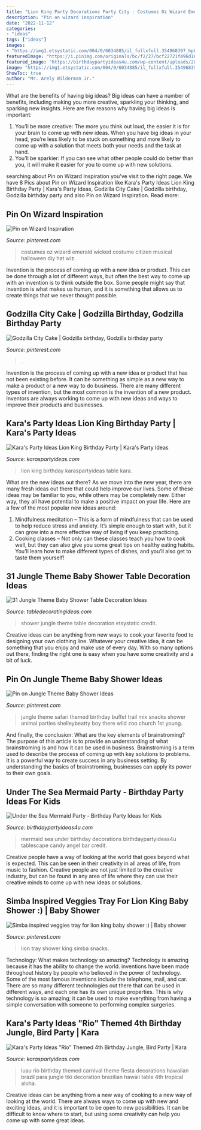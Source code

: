```yaml
---
title: "Lion King Party Decorations Party City : Costumes Oz Wizard Emerald Wicked Costume Citizen Musical Halloween Diy Hat Wiz"
description: "Pin on wizard inspiration"
date: "2022-11-12"
categories:
- "ideas"
tags: ["ideas"]
images:
- "https://img1.etsystatic.com/004/0/6034885/il_fullxfull.354968397_hp83.jpg"
featuredImage: "https://i.pinimg.com/originals/bc/f2/27/bcf22721f496d180e59509ccaacf1807.jpg"
featured_image: "https://birthdaypartyideas4u.com/wp-content/uploads/2018/11/mermaid-birthday-candy-bar-tablescape.jpg"
image: "https://img1.etsystatic.com/004/0/6034885/il_fullxfull.354968397_hp83.jpg"
ShowToc: true
author: "Mr. Arely Wilderman Jr."
---
```



What are the benefits of having big ideas?
Big ideas can have a number of benefits, including making you more creative, sparkling your thinking, and sparking new insights. Here are five reasons why having big ideas is important: 
1. You’ll be more creative: The more you think out loud, the easier it is for your brain to come up with new ideas. When you have big ideas in your head, you’re less likely to be stuck on something and more likely to come up with a solution that meets both your needs and the task at hand. 
2. You’ll be sparkier: If you can see what other people could do better than you, it will make it easier for you to come up with new solutions.

	

		
searching about Pin on Wizard Inspiration you've visit to the right page. We have 8 Pics about Pin on Wizard Inspiration like Kara&#039;s Party Ideas Lion King Birthday Party | Kara&#039;s Party Ideas, Godzilla City Cake | Godzilla birthday, Godzilla birthday party and also Pin on Wizard Inspiration. Read more:
		
    
## Pin On Wizard Inspiration

<img loading=lazy src="https://i.pinimg.com/originals/bc/f2/27/bcf22721f496d180e59509ccaacf1807.jpg" onerror="this.onerror=null;this.src='https://tse3.mm.bing.net/th?id=OIP.umak68UDyGj6547YpO6HzwHaJ4&amp;pid=15.1';" alt="Pin on Wizard Inspiration">

_Source: pinterest.com_

>costumes oz wizard emerald wicked costume citizen musical halloween diy hat wiz. 

	

Invention is the process of coming up with a new idea or product. This can be done through a lot of different ways, but often the best way to come up with an invention is to think outside the box. Some people might say that invention is what makes us human, and it is something that allows us to create things that we never thought possible.

    
## Godzilla City Cake | Godzilla Birthday, Godzilla Birthday Party

<img loading=lazy src="https://i.pinimg.com/736x/d1/28/37/d12837ead5b64c4ffc889764cba7ef58.jpg" onerror="this.onerror=null;this.src='https://tse2.mm.bing.net/th?id=OIP.I5XAMsQp5ffShDT9k6JrlQHaJK&amp;pid=15.1';" alt="Godzilla City Cake | Godzilla birthday, Godzilla birthday party">

_Source: pinterest.com_

>. 

	

Invention is the process of coming up with a new idea or product that has not been existing before. It can be something as simple as a new way to make a product or a new way to do business. There are many different types of invention, but the most common is the invention of a new product. Inventors are always working to come up with new ideas and ways to improve their products and businesses.

    
## Kara&#039;s Party Ideas Lion King Birthday Party | Kara&#039;s Party Ideas

<img loading=lazy src="https://karaspartyideas.com/wp-content/uploads/2018/04/Lion-King-Birthday-Party-via-Karas-Party-Ideas-KarasPartyIdeas.com18.jpeg" onerror="this.onerror=null;this.src='https://tse3.mm.bing.net/th?id=OIP.mdrzJxb5uSVqTRwMQD7NowHaLH&amp;pid=15.1';" alt="Kara&#039;s Party Ideas Lion King Birthday Party | Kara&#039;s Party Ideas">

_Source: karaspartyideas.com_

>lion king birthday karaspartyideas table kara. 

	

What are the new ideas out there?
As we move into the new year, there are many fresh ideas out there that could help improve our lives. Some of these ideas may be familiar to you, while others may be completely new. Either way, they all have potential to make a positive impact on your life. Here are a few of the most popular new ideas around: 
1. Mindfulness meditation – This is a form of mindfulness that can be used to help reduce stress and anxiety. It’s simple enough to start with, but it can grow into a more effective way of living if you keep practicing. 
2. Cooking classes – Not only can these classes teach you how to cook well, but they can also give you some great tips on healthy eating habits. You’ll learn how to make different types of dishes, and you’ll also get to taste them yourself!

    
## 31 Jungle Theme Baby Shower Table Decoration Ideas

<img loading=lazy src="https://img1.etsystatic.com/004/0/6034885/il_fullxfull.354968397_hp83.jpg" onerror="this.onerror=null;this.src='https://tse2.mm.bing.net/th?id=OIP.2whIsJLhNnUGFHBzxflqtAHaGu&amp;pid=15.1';" alt="31 Jungle Theme Baby Shower Table Decoration Ideas">

_Source: tabledecoratingideas.com_

>shower jungle theme table decoration etsystatic credit. 

	

Creative ideas can be anything from new ways to cook your favorite food to designing your own clothing line. Whatever your creative idea, it can be something that you enjoy and make use of every day. With so many options out there, finding the right one is easy when you have some creativity and a bit of luck.

    
## Pin On Jungle Theme Baby Shower Ideas

<img loading=lazy src="https://i.pinimg.com/736x/06/3d/c3/063dc31b05229b5c4b4af1b9ad6f2e57.jpg" onerror="this.onerror=null;this.src='https://tse1.mm.bing.net/th?id=OIP.Uut7y5sN-iBbHvipqnDwAAHaJ3&amp;pid=15.1';" alt="Pin on Jungle Theme Baby Shower Ideas">

_Source: pinterest.com_

>jungle theme safari themed birthday buffet trail mix snacks shower animal parties shelleybeatty boy there wild zoo church 1st young. 

	

And finally, the conclusion: What are the key elements of brainstroming?
The purpose of this article is to provide an understanding of what brainstroming is and how it can be used in business. Brainstroming is a term used to describe the process of coming up with key solutions to problems. It is a powerful way to create success in any business setting. By understanding the basics of brainstroming, businesses can apply its power to their own goals.

    
## Under The Sea Mermaid Party - Birthday Party Ideas For Kids

<img loading=lazy src="https://birthdaypartyideas4u.com/wp-content/uploads/2018/11/mermaid-birthday-candy-bar-tablescape.jpg" onerror="this.onerror=null;this.src='https://tse1.mm.bing.net/th?id=OIP.DTYrB4lA_y39Q5xy8CtddgHaIW&amp;pid=15.1';" alt="Under the Sea Mermaid Party - Birthday Party Ideas for Kids">

_Source: birthdaypartyideas4u.com_

>mermaid sea under birthday decorations birthdaypartyideas4u tablescape candy angel bar credit. 

	

Creative people have a way of looking at the world that goes beyond what is expected. This can be seen in their creativity in all areas of life, from music to fashion. Creative people are not just limited to the creative industry, but can be found in any area of life where they can use their creative minds to come up with new ideas or solutions.

    
## Simba Inspired Veggies Tray For Lion King Baby Shower :) | Baby Shower

<img loading=lazy src="https://i.pinimg.com/736x/10/b8/ed/10b8ed92b85e2d988e25579ce2599c3c.jpg" onerror="this.onerror=null;this.src='https://tse3.mm.bing.net/th?id=OIP.pwLJQwEB3ypTXeNCTYtJKAHaJ3&amp;pid=15.1';" alt="Simba inspired veggies tray for lion king baby shower :) | Baby shower">

_Source: pinterest.com_

>lion tray shower king simba snacks. 

	

Technology: What makes technology so amazing?
Technology is amazing because it has the ability to change the world. inventions have been made throughout history by people who believed in the power of technology. Some of the most famous inventions include the telephone, mail, and car. There are so many different technologies out there that can be used in different ways, and each one has its own unique properties. This is why technology is so amazing; it can be used to make everything from having a simple conversation with someone to performing complex surgeries.

    
## Kara&#039;s Party Ideas &quot;Rio&quot; Themed 4th Birthday Jungle, Bird Party | Kara

<img loading=lazy src="https://karaspartyideas.com/wp-content/uploads/2012/06/578148_297075950386738_1438336007_n_600x870.jpg" onerror="this.onerror=null;this.src='https://tse4.mm.bing.net/th?id=OIP.X-tZetMHLXLwh7qag2QcpQHaKv&amp;pid=15.1';" alt="Kara&#039;s Party Ideas &quot;Rio&quot; Themed 4th Birthday Jungle, Bird Party | Kara">

_Source: karaspartyideas.com_

>luau rio birthday themed carnival theme fiesta decorations hawaiian brazil para jungle tiki decoration brazilian hawaii table 4th tropical aloha. 

	

Creative ideas can be anything from a new way of cooking to a new way of looking at the world. There are always ways to come up with new and exciting ideas, and it is important to be open to new possibilities. It can be difficult to know where to start, but using some creativity can help you come up with some great ideas.

